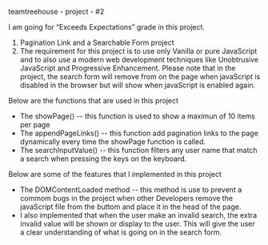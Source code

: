 teamtreehouse - project - #2

I am going for “Exceeds Expectations” grade in this project.

1. Pagination Link and a Searchable Form project
2. The requirement for this project is to use only Vanilla or pure JavaScript
   and to also use a modern web development techniques like Unobtrusive JavaScript 
   and Progressive Enhancement. Please note that in the project, the search form will remove from on 
   the page when javaScript is disabled in the browser but will show when javaScript is enabled again.
 
 Below are the functions that are used in this project
 * The showPage() -- this function is used to show a maximun of 10 items per page
 * The appendPageLinks() -- this function add pagination links to the page dynamically
   every time the showPage function is called.
 * The searchInputValue() -- this function filters any user name that match a search when pressing the keys on the keyboard.
 
Below are some of the features that I implemented in this project
 * The DOMContentLoaded method -- this method is use to prevent a commom bugs in the project when 
   other Developers remove the javaScript file from the buttom and place it in the head of the page.
 * I also implemented that when the user make an invalid search, the extra invalid value will be 
   shown or display to the user. This will give the user a clear understanding of what is going on in the 
   search form.
